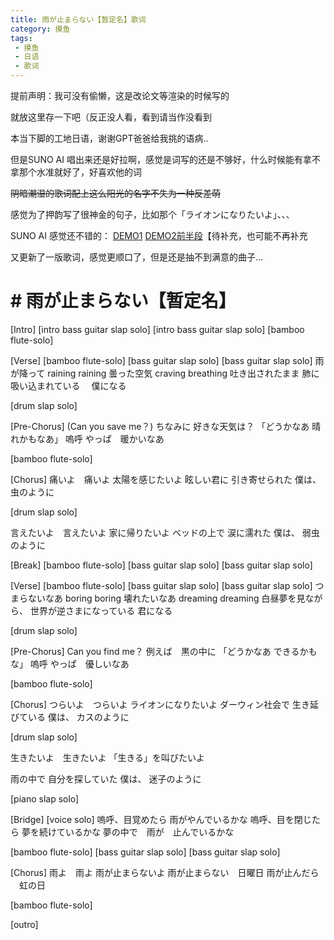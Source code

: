 ```yaml
---
title: 雨が止まらない【暂定名】歌词
category: 摸鱼
tags: 
 - 摸鱼
 - 日语
 - 歌词
---
```

提前声明：我可没有偷懒，这是改论文等渲染的时候写的

就放这里存一下吧（反正没人看，看到请当作没看到

本当下脚的工地日语，谢谢GPT爸爸给我挑的语病..

但是SUNO AI 唱出来还是好拉啊，感觉是词写的还是不够好，什么时候能有拿不拿那个水准就好了，好喜欢他的词

~~阴暗潮湿的歌词配上这么阳光的名字不失为一种反差萌~~

感觉为了押韵写了很神金的句子，比如那个「ライオンになりたいよ」、、、

SUNO AI 感觉还不错的： [DEMO1](https://suno.com/song/c7ce1f31-6a8a-43b9-a92a-548b7ce3f77c) [DEMO2前半段](https://suno.com/song/5b039d57-50c6-45e8-a613-5cbf2124b723)【待补充，也可能不再补充

又更新了一版歌词，感觉更顺口了，但是还是抽不到满意的曲子...

# # 雨が止まらない【暂定名】


[Intro]
[intro bass guitar slap solo]
[intro bass guitar slap solo]
[bamboo flute-solo]

[Verse]
[bamboo flute-solo]
[bass guitar slap solo]
[bass guitar slap solo]
雨が降って
raining raining
曇った空気
craving breathing
吐き出されたまま
肺に吸い込まれている　
僕になる

[drum slap solo]

[Pre-Chorus]
(Can you save me？)
ちなみに 好きな天気は？
「どうかなあ 晴れかもなあ」
嗚呼 やっぱ　暖かいなあ

[bamboo flute-solo]

[Chorus]
痛いよ　痛いよ
太陽を感じたいよ
眩しい君に
引き寄せられた
僕は、
虫のように

[drum slap solo]

言えたいよ　言えたいよ
家に帰りたいよ
ベッドの上で
涙に濡れた
僕は、
弱虫のように

[Break]
[bamboo flute-solo]
[bass guitar slap solo]
[bass guitar slap solo]

[Verse]
[bamboo flute-solo]
[bass guitar slap solo]
[bass guitar slap solo]
つまらないなあ
boring boring
壊れたいなあ
dreaming dreaming
白昼夢を見ながら、
世界が逆さまになっている
君になる

[drum slap solo]

[Pre-Chorus]
Can you find me？
例えば　黒の中に
「どうかなあ できるかもな」
嗚呼 やっぱ　優しいなあ

[bamboo flute-solo]

[Chorus]
つらいよ　つらいよ
ライオンになりたいよ
ダーウィン社会で
生き延びている
僕は、
カスのように

[drum slap solo]

生きたいよ　生きたいよ
「生きる」を叫びたいよ

雨の中で
自分を探していた
僕は、
迷子のように

[piano slap solo]

[Bridge]
[voice solo]
嗚呼、目覚めたら
雨がやんでいるかな
嗚呼、目を閉じたら
夢を続けているかな
夢の中で　雨が　止んでいるかな

[bamboo flute-solo]
[bass guitar slap solo]
[bass guitar slap solo]

[Chorus]
雨よ　雨よ
雨が止まらないよ
雨が止まらない　日曜日
雨が止んだら 　虹の日

[bamboo flute-solo]

[outro]
